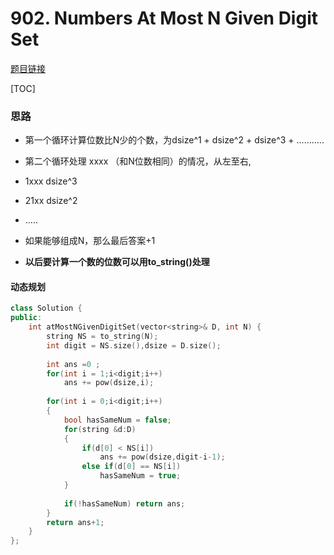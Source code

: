 # 902. Numbers At Most N Given Digit Set

[题目链接](https://leetcode.com/problems/numbers-at-most-n-given-digit-set/)

[TOC]

### 思路

* 第一个循环计算位数比N少的个数，为dsize^1 + dsize^2 + dsize^3 + ...........
* 第二个循环处理 xxxx （和N位数相同）的情况，从左至右,
* 1xxx  dsize^3
* 21xx  dsize^2
* .....
* 如果能够组成N，那么最后答案+1


* **以后要计算一个数的位数可以用to_string()处理** 





#### 动态规划

```cpp
class Solution {
public:
    int atMostNGivenDigitSet(vector<string>& D, int N) {
        string NS = to_string(N);
        int digit = NS.size(),dsize = D.size();
        
        int ans =0 ;
        for(int i = 1;i<digit;i++)
            ans += pow(dsize,i);
        
        for(int i = 0;i<digit;i++)
        {
            bool hasSameNum = false;
            for(string &d:D)
            {
                if(d[0] < NS[i]) 
                    ans += pow(dsize,digit-i-1);
                else if(d[0] == NS[i])
                    hasSameNum = true;
            }
            
            if(!hasSameNum) return ans;
        }
        return ans+1;
    }
};
```


